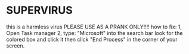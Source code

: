 # SUPERVIRUS
this is a harmless virus
PLEASE USE AS A PRANK ONLY!!!!
how to fix:
1, Open Task manager
2, type: "Microsoft" into the search bar
look for the colored box and click it
then click "End Process" in the corner of your screen.
